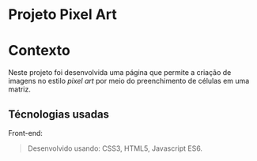 # Projeto Pixel Art

# Contexto
Neste projeto foi desenvolvida uma página que permite a criação de imagens no estilo *pixel art* por meio do preenchimento de células em uma matriz.

## Técnologias usadas

Front-end:
> Desenvolvido usando: CSS3, HTML5, Javascript ES6.
